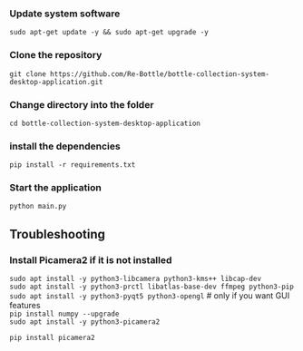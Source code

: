 ### Update system software
```sudo apt-get update -y && sudo apt-get upgrade -y```

### Clone the repository
```git clone https://github.com/Re-Bottle/bottle-collection-system-desktop-application.git```

### Change directory into the folder
```cd bottle-collection-system-desktop-application```

### install the dependencies
```pip install -r requirements.txt```

### Start the application
```python main.py```

## Troubleshooting
### Install Picamera2 if it is not installed
```sudo apt install -y python3-libcamera python3-kms++ libcap-dev```  
```sudo apt install -y python3-prctl libatlas-base-dev ffmpeg python3-pip```  
```sudo apt install -y python3-pyqt5 python3-opengl```  # only if you want GUI features  
```pip install numpy --upgrade```  
```sudo apt install -y python3-picamera2```  


```pip install picamera2```
